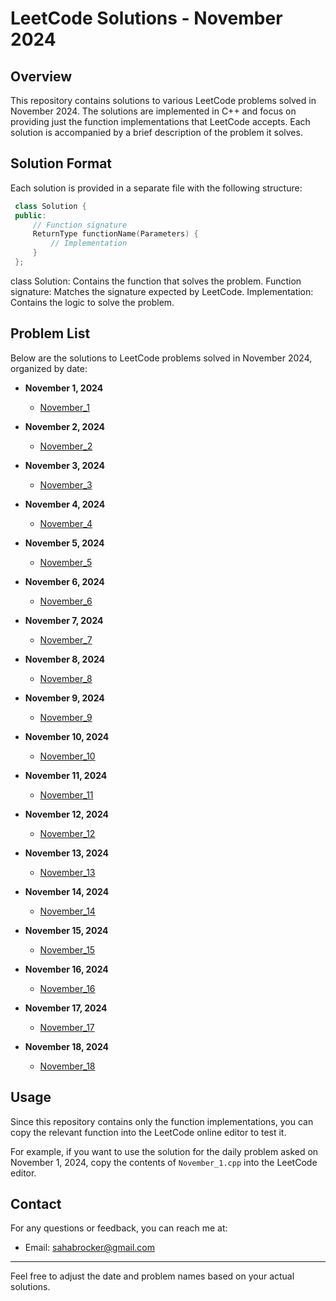 # LeetCode Solutions - November 2024

## Overview

This repository contains solutions to various LeetCode problems solved in November 2024. The solutions are implemented in C++ and focus on providing just the function implementations that LeetCode accepts. Each solution is accompanied by a brief description of the problem it solves.

## Solution Format

Each solution is provided in a separate file with the following structure:

 ``` cpp
  class Solution {
  public:
      // Function signature
      ReturnType functionName(Parameters) {
          // Implementation
      }
  };
  ```

class Solution: Contains the function that solves the problem.
Function signature: Matches the signature expected by LeetCode.
Implementation: Contains the logic to solve the problem.

## Problem List

Below are the solutions to LeetCode problems solved in November 2024, organized by date:

- **November 1, 2024**
  - [November_1](November_1.cpp)

- **November 2, 2024**
  - [November_2](November_2.cpp)

- **November 3, 2024**
  - [November_3](November_3.cpp)

- **November 4, 2024**
  - [November_4](November_4.cpp)

- **November 5, 2024**
  - [November_5](November_5.cpp)

- **November 6, 2024**
  - [November_6](November_6.cpp)

- **November 7, 2024**
  - [November_7](November_7.cpp)

- **November 8, 2024**
  - [November_8](November_8.cpp)

- **November 9, 2024**
  - [November_9](November_9.cpp)

- **November 10, 2024**
  - [November_10](November_10.cpp)

- **November 11, 2024**
  - [November_11](November_11.cpp)

- **November 12, 2024**
  - [November_12](November_12.cpp)
 
- **November 13, 2024**
  - [November_13](November_13.cpp)

- **November 14, 2024**
  - [November_14](November_14.cpp)

- **November 15, 2024**
  - [November_15](November_15.cpp)

- **November 16, 2024**
  - [November_16](November_16.cpp)

- **November 17, 2024**
  - [November_17](November_17.cpp)

- **November 18, 2024**
  - [November_18](November_18.cpp)

## Usage

Since this repository contains only the function implementations, you can copy the relevant function into the LeetCode online editor to test it. 

For example, if you want to use the solution for the daily problem asked on November 1, 2024, copy the contents of `November_1.cpp` into the LeetCode editor.

## Contact

For any questions or feedback, you can reach me at:

- Email: sahabrocker@gmail.com

---

Feel free to adjust the date and problem names based on your actual solutions.
